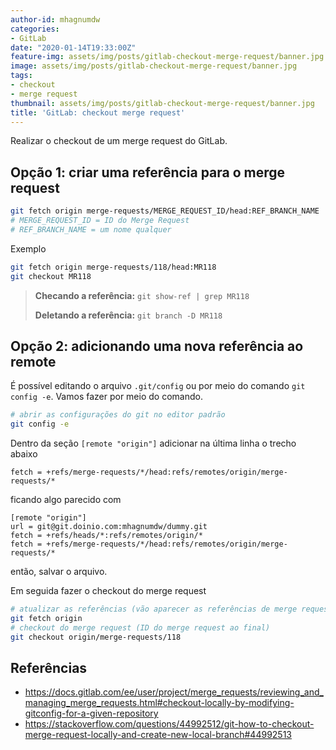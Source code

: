 ```yaml
---
author-id: mhagnumdw
categories:
- GitLab
date: "2020-01-14T19:33:00Z"
feature-img: assets/img/posts/gitlab-checkout-merge-request/banner.jpg
image: assets/img/posts/gitlab-checkout-merge-request/banner.jpg
tags:
- checkout
- merge request
thumbnail: assets/img/posts/gitlab-checkout-merge-request/banner.jpg
title: 'GitLab: checkout merge request'
---
```


Realizar o checkout de um merge request do GitLab.

<!--more-->

## Opção 1: criar uma referência para o merge request

```bash
git fetch origin merge-requests/MERGE_REQUEST_ID/head:REF_BRANCH_NAME
# MERGE_REQUEST_ID = ID do Merge Request
# REF_BRANCH_NAME = um nome qualquer
```

Exemplo

```bash
git fetch origin merge-requests/118/head:MR118
git checkout MR118
```

> **Checando a referência:** `git show-ref | grep MR118`
>
> **Deletando a referência:** `git branch -D MR118`

## Opção 2: adicionando uma nova referência ao remote

É possível editando o arquivo `.git/config` ou por meio do comando `git config -e`. Vamos fazer por meio do comando.

```bash
# abrir as configurações do git no editor padrão
git config -e
```

Dentro da seção `[remote "origin"]` adicionar na última linha o trecho abaixo

```text
fetch = +refs/merge-requests/*/head:refs/remotes/origin/merge-requests/*
```

ficando algo parecido com

```text
[remote "origin"]
url = git@git.doinio.com:mhagnumdw/dummy.git
fetch = +refs/heads/*:refs/remotes/origin/*
fetch = +refs/merge-requests/*/head:refs/remotes/origin/merge-requests/*
```

então, salvar o arquivo.

Em seguida fazer o checkout do merge request

```bash
# atualizar as referências (vão aparecer as referências de merge request)
git fetch origin
# checkout do merge request (ID do merge request ao final)
git checkout origin/merge-requests/118
```

## Referências

- <https://docs.gitlab.com/ee/user/project/merge_requests/reviewing_and_managing_merge_requests.html#checkout-locally-by-modifying-gitconfig-for-a-given-repository>
- <https://stackoverflow.com/questions/44992512/git-how-to-checkout-merge-request-locally-and-create-new-local-branch#44992513>
